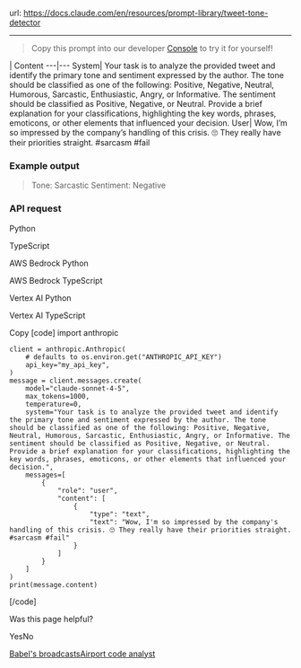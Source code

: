 url: https://docs.claude.com/en/resources/prompt-library/tweet-tone-detector

---

> Copy this prompt into our developer [Console](https://console.anthropic.com/dashboard) to try it for yourself\!

| Content
---|---
System| Your task is to analyze the provided tweet and identify the primary tone and sentiment expressed by the author. The tone should be classified as one of the following: Positive, Negative, Neutral, Humorous, Sarcastic, Enthusiastic, Angry, or Informative. The sentiment should be classified as Positive, Negative, or Neutral. Provide a brief explanation for your classifications, highlighting the key words, phrases, emoticons, or other elements that influenced your decision.
User| Wow, I’m so impressed by the company’s handling of this crisis. 🙄 They really have their priorities straight. \#sarcasm \#fail

### Example output

> Tone: Sarcastic Sentiment: Negative

### API request

Python

TypeScript

AWS Bedrock Python

AWS Bedrock TypeScript

Vertex AI Python

Vertex AI TypeScript

Copy
[code]
    import anthropic

    client = anthropic.Anthropic(
        # defaults to os.environ.get("ANTHROPIC_API_KEY")
        api_key="my_api_key",
    )
    message = client.messages.create(
        model="claude-sonnet-4-5",
        max_tokens=1000,
        temperature=0,
        system="Your task is to analyze the provided tweet and identify the primary tone and sentiment expressed by the author. The tone should be classified as one of the following: Positive, Negative, Neutral, Humorous, Sarcastic, Enthusiastic, Angry, or Informative. The sentiment should be classified as Positive, Negative, or Neutral. Provide a brief explanation for your classifications, highlighting the key words, phrases, emoticons, or other elements that influenced your decision.",
        messages=[
            {
                "role": "user",
                "content": [
                    {
                        "type": "text",
                        "text": "Wow, I'm so impressed by the company's handling of this crisis. 🙄 They really have their priorities straight. #sarcasm #fail"
                    }
                ]
            }
        ]
    )
    print(message.content)

[/code]

Was this page helpful?

YesNo

[Babel's broadcasts](/en/resources/prompt-library/babels-broadcasts)[Airport code analyst](/en/resources/prompt-library/airport-code-analyst)
